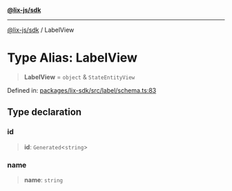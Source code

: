 [**@lix-js/sdk**](../README.md)

***

[@lix-js/sdk](../README.md) / LabelView

# Type Alias: LabelView

> **LabelView** = `object` & `StateEntityView`

Defined in: [packages/lix-sdk/src/label/schema.ts:83](https://github.com/opral/monorepo/blob/0501d8fe7eed9db1f8058e8d1d58b1d613ceaf43/packages/lix-sdk/src/label/schema.ts#L83)

## Type declaration

### id

> **id**: `Generated`\<`string`\>

### name

> **name**: `string`
